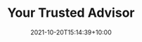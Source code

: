 ---
title: 'Your Trusted Advisor'
heading: 'Your Trusted Advisor'
subheading: 'Technical perspective that is tailored to your business'
date: 2021-10-20T15:14:39+10:00
icon: 'services/service-icon-4.png'
featured: true
draft: true
weight: 2
image: 'images/headway-5QgIuuBxKwM-unsplash.jpg'
image-position: 'center center'
---